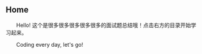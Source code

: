## Home

&emsp;&emsp;Hello! 这个是很多很多很多很多很多的面试题总结哦！点击右方的目录开始学习起来。

&emsp;&emsp;Coding every day, let's go!
